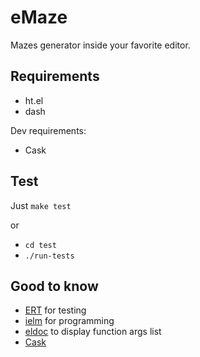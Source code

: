 # eMaze

Mazes generator inside your favorite editor.

## Requirements

* ht.el
* dash

Dev requirements:

* Cask

## Test

Just `make test`

or

* `cd test`
* `./run-tests`

## Good to know

* [ERT](https://www.gnu.org/software/emacs/manual/ert.html) for testing
* [ielm](https://www.emacswiki.org/emacs/InferiorEmacsLispMode) for programming
* [eldoc](https://www.emacswiki.org/emacs/ElDoc) to display function args list
* [Cask](https://github.com/cask/cask)
